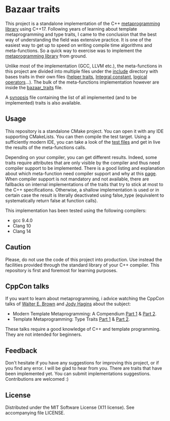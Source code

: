 Bazaar traits
===============

This project is a standalone implementation of the C++ [metaprogramming library](https://en.cppreference.com/w/cpp/meta) using C++17. Following years
of learning about template metaprogramming and type traits, I came to the conclusion that the best way of understanding the
field was extensive practice. It is one of the easiest way to get up to speed on writing compile time algorithms and meta-functions. So a
quick way to exercise was to implement the [metaprogramming library](https://en.cppreference.com/w/cpp/meta) from ground.

Unlike most of the implementation (GCC, LLVM etc.), the meta-functions in this project are divided into multiple files under 
the [include](include) directory with bases traits in their own files ([helper traits](include/helper_traits.hpp), 
[Integral constant](include/integral_constant.hpp), [logical operators](include/logical_operators.hpp)...). The bulk of
the meta-functions implementation however are inside the [bazaar_traits](include/bazaar_traits.hpp) file.

A [synopsis](include/synopsis.hpp) file containing the list of all implemented (and to be implemented) traits is also 
available.

## Usage

This repository is a standalone CMake project. You can open it with any IDE supporting CMakeLists. You can then compile
the test target. Using a sufficiently modern IDE, you can take a look of the [test files](tests) and get in live
the results of the meta-functions calls.

Depending on your compiler, you can get different results. Indeed, some traits require attributes that are only
visible by the compiler and thus need compiler support to be implemented. There is a good listing and explanation about which
meta-function need compiler support and why at this [page](https://github.com/Quuxplusone/from-scratch/blob/master/include/scratch/bits/type-traits/compiler-magic.md).
When compiler support is not mandatory and not available, there are fallbacks on internal implementations of the traits 
that try to stick at most to the C++ specifications. Otherwise, a shallow implementation is used or in certain case the 
result is literally deactivated using false_type (equivalent to systematically return false at function calls).

This implementation has been tested using the following compilers:
- gcc 9.4.0
- Clang 10
- Clang 14

## Caution

Please, do not use the code of this project into production. Use instead the facilities provided through the standard
library of your C++ compiler. This repository is first and foremost for learning purposes.

## CppCon talks

If you want to learn about metaprogramming, i advice watching the CppCon talks of [Walter E. Brown](https://cppcon2019.sched.com/speaker/walter_e_brown) and [Jody Hagins](https://cppcon2020.sched.com/speaker/cppcon.2020.coachhagins_gmail.com) about the subject:
- Modern Template Metaprogramming: A Compendium [Part 1](https://www.youtube.com/watch?v=Am2is2QCvxY) & [Part 2](https://www.youtube.com/watch?v=a0FliKwcwXE).
- Template Metaprogramming: Type Traits [Part 1](https://www.youtube.com/watch?v=tiAVWcjIF6o) & [Part 2](https://www.youtube.com/watch?v=dLZcocFOb5Q).

These talks require a good knowledge of C++ and template programming. They are not intended for beginners.

## Feedback

Don't hesitate if you have any suggestions for improving this project, or if you find any error. I will be glad to
hear from you. There are traits that have been implemented yet. You can submit implementations suggestions.
Contributions are welcomed :)

## License

Distributed under the MIT Software License (X11 license).
See accompanying file LICENSE.